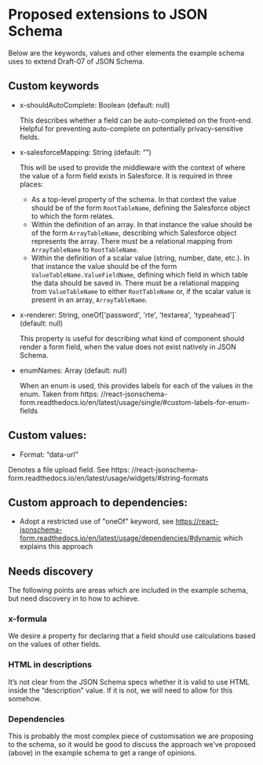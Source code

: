# Proposed extensions to JSON Schema

Below are the keywords, values and other elements the example schema uses to extend Draft-07 of JSON Schema. 

## Custom keywords 

- x-shouldAutoComplete: Boolean (default: null) 

    This describes whether a field can be auto-completed on the front-end. Helpful for preventing auto-complete on potentially privacy-sensitive fields.  

- x-salesforceMapping: String (default: “”) 

    This will be used to provide the middleware with the context of where the value of a form field exists in Salesforce. It is required in three places:

    - As a top-level property of the schema. In that context the value should be of the form `RootTableName`, defining the Salesforce object to which the form relates.
    - Within the definition of an array. In that instance the value should be of the form `ArrayTableName`, describing which Salesforce object represents the array. There must be a relational mapping from `ArrayTableName` to `RootTableName`.
    - Within the definition of a scalar value (string, number, date, etc.). In that instance the value should be of the form `ValueTableName.ValueFieldName`, defining which field in which table the data should be saved in. There must be a relational mapping from `ValueTableName` to either `RootTableName` or, if the scalar value is present in an array, `ArrayTableName`.

- x-renderer: String, oneOf['password', 'rte', 'textarea', 'typeahead']` (default: null) 

    This property is useful for describing what kind of component should render a form field, when the value does not exist natively in JSON Schema. 

- enumNames: Array (default: null)  

    When an enum is used, this provides labels for each of the values in the enum. Taken from https: //react-jsonschema-form.readthedocs.io/en/latest/usage/single/#custom-labels-for-enum-fields 

## Custom values: 

- Format: “data-url” 

Denotes a file upload field. See https: //react-jsonschema-form.readthedocs.io/en/latest/usage/widgets/#string-formats 

## Custom approach to dependencies: 

- Adopt a restricted use of "oneOf" keyword, see https://react-jsonschema-form.readthedocs.io/en/latest/usage/dependencies/#dynamic which explains this approach 

## Needs discovery 

The following points are areas which are included in the example schema, but need discovery in to how to achieve.

### x-formula 

We desire a property for declaring that a field should use calculations based on the values of other fields. 

### HTML in descriptions 

It’s not clear from the JSON Schema specs whether it is valid to use HTML inside the “description” value. If it is not, we will need to allow for this somehow. 

### Dependencies 

This is probably the most complex piece of customisation we are proposing to the schema, so it would be good to discuss the approach we’ve proposed (above) in the example schema to get a range of opinions.
